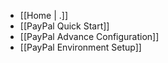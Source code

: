 - [[Home | .]]
- [[PayPal Quick Start]]
- [[PayPal Advance Configuration]]
- [[PayPal Environment Setup]]
